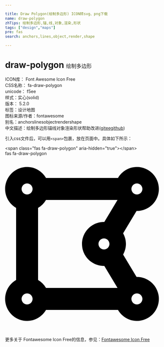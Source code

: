 ```yaml
---

title: Draw Polygon(绘制多边形) ICON转svg、png下载
name: draw-polygon
zhTips: 绘制多边形,锚,线,对象,渲染,形状
tags: ["design","maps"]
pre: fas
search: anchors,lines,object,render,shape

---
```


# draw-polygon  <small style="font-size: 60%;font-weight: 100">绘制多边形</small>


<div class="detail-page">
<p>
<span>
ICON库：
<span class="badge-secondary badge">Font Awesome Icon Free</span> 
</span>
<br/>
<span>
CSS名称：
<span class="badge-secondary badge">fa-draw-polygon</span> 
</span>
<br/>
<span>
unicode：
<span class="badge-secondary badge">f5ee</span> 
<copy-btn content='f5ee' btn-title=""></copy-btn>
<copy-btn :content='String.fromCodePoint(parseInt("f5ee", 16))' btn-title="复制U"></copy-btn>
</span><br/><span>样式：<span class="badge-light badge">实心(solid)</span></span>
<br/>
<span>
版本：
<span class="badge-secondary badge">5.2.0</span> 
</span><br/><span>标签：<span class="badge-light badge"><router-link to="/tags/design.html">设计</router-link></span><span class="badge-light badge"><router-link to="/tags/maps.html">地图</router-link></span></span>
<br/>
<span>图标来源/作者：<span class="badge-light badge">fontawesome</span></span> 
<br/>
<span>别名：<span class="badge-light badge">anchors</span><span class="badge-light badge">lines</span><span class="badge-light badge">object</span><span class="badge-light badge">render</span><span class="badge-light badge">shape</span></span><br/><span class="zh-detail">中文描述：<span class="badge-primary badge">绘制多边形</span><span class="badge-primary badge">锚</span><span class="badge-primary badge">线</span><span class="badge-primary badge">对象</span><span class="badge-primary badge">渲染</span><span class="badge-primary badge">形状</span><span class="help-link"><span>帮助改进</span>(<a href="https://gitee.com/liuwave/icon-helper/edit/master/json/fontawesome/solid/draw-polygon.json" target="_blank" rel="noopener noreferrer">gitee</a><a href="https://github.com/liuwave/icon-helper/edit/master/json/fontawesome/solid/draw-polygon.json" target="_blank" rel="noopener noreferrer">github</a></span>)</span><br/>
</p>
</div>
<div class="alert alert-dark">
  <i class="fas fa-draw-polygon fa-xs"></i>
  <i class="fas fa-draw-polygon fa-sm"></i>
  <i class="fas fa-draw-polygon fa-lg"></i>
  <i class="fas fa-draw-polygon fa-2x"></i>
  <i class="fas fa-draw-polygon fa-3x"></i>
  <i class="fas fa-draw-polygon fa-5x"></i>
  <i class="fas fa-draw-polygon fa-7x"></i>
</div>
<div>
  <p>引入css文件后，可以用<code>&lt;span&gt;</code>包裹，放在页面中。具体如下所示：    
  </p>
  <div class="alert alert-primary" style="font-size: 14px">
    &lt;span class="fas fa-draw-polygon" aria-hidden="true"&gt;&lt;/span&gt;
    <copy-btn content='<span class="fas fa-draw-polygon" aria-hidden="true"></span>'></copy-btn>
  </div>
  <div class="alert alert-secondary">
    <i class="fas fa-draw-polygon"
    style="font-size: 24px"
    aria-hidden="true"></i> fas fa-draw-polygon
    <copy-btn content="fas fa-draw-polygon" btn-title="复制图标名称"></copy-btn>
  </div>
</div>
<div id="svg" class="svg-wrap">
<svg xmlns="http://www.w3.org/2000/svg" viewBox="0 0 448 512"><path d="M384 352c-.35 0-.67.1-1.02.1l-39.2-65.32c5.07-9.17 8.22-19.56 8.22-30.78s-3.14-21.61-8.22-30.78l39.2-65.32c.35.01.67.1 1.02.1 35.35 0 64-28.65 64-64s-28.65-64-64-64c-23.63 0-44.04 12.95-55.12 32H119.12C108.04 44.95 87.63 32 64 32 28.65 32 0 60.65 0 96c0 23.63 12.95 44.04 32 55.12v209.75C12.95 371.96 0 392.37 0 416c0 35.35 28.65 64 64 64 23.63 0 44.04-12.95 55.12-32h209.75c11.09 19.05 31.49 32 55.12 32 35.35 0 64-28.65 64-64 .01-35.35-28.64-64-63.99-64zm-288 8.88V151.12A63.825 63.825 0 0 0 119.12 128h208.36l-38.46 64.1c-.35-.01-.67-.1-1.02-.1-35.35 0-64 28.65-64 64s28.65 64 64 64c.35 0 .67-.1 1.02-.1l38.46 64.1H119.12A63.748 63.748 0 0 0 96 360.88zM272 256c0-8.82 7.18-16 16-16s16 7.18 16 16-7.18 16-16 16-16-7.18-16-16zM400 96c0 8.82-7.18 16-16 16s-16-7.18-16-16 7.18-16 16-16 16 7.18 16 16zM64 80c8.82 0 16 7.18 16 16s-7.18 16-16 16-16-7.18-16-16 7.18-16 16-16zM48 416c0-8.82 7.18-16 16-16s16 7.18 16 16-7.18 16-16 16-16-7.18-16-16zm336 16c-8.82 0-16-7.18-16-16s7.18-16 16-16 16 7.18 16 16-7.18 16-16 16z"/></svg>
</div>
<detail full-name='fa-draw-polygon'></detail>
    
<div><p>更多关于  Fontawesome Icon Free的信息，参见：<a target="_blank" href="https://iconhelper.cn/fontawesome.html">Fontawesome Icon Free</a>
</p></div>
